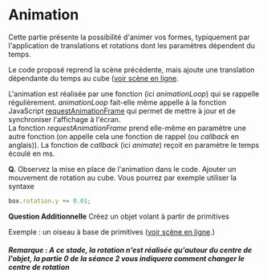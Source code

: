 # Animation

Cette partie présente la possibilité d'animer vos formes, typiquement par l'application de translations et rotations dont les paramètres dépendent du temps.

Le code proposé reprend la scène précédente, mais ajoute une translation dépendante du temps au cube ([voir scène en ligne](https://htmlpreview.github.io/?https://github.com/pauline0livier/INF472F/blob/master/seance_01/partie_04_scene_animee/src/index.html).

L'animation est réalisée par une fonction (ici _animationLoop_) qui se rappelle régulièrement. _animationLoop_ fait-elle même appelle à la fonction JavaScript [requestAnimationFrame](https://developer.mozilla.org/en-US/docs/Web/API/window/requestAnimationFrame) qui permet de mettre à jour et de synchroniser l'affichage à l'écran. <br>
La fonction _requestAnimationFrame_ prend elle-même en paramètre une autre fonction (on appelle cela une fonction de rappel (ou _callback_ en anglais)).
La fonction de _callback_ (ici _animate_) reçoit en paramètre le temps écoulé en ms.

__Q.__ Observez la mise en place de l'animation dans le code. Ajouter un mouvement de rotation au cube. Vous pourrez par exemple utiliser la syntaxe
```javascript
box.rotation.y += 0.01;
```
__Question Additionnelle__ Créez un objet volant à partir de primitives 

Exemple : un oiseau à base de primitives ([voir scène en ligne](https://htmlpreview.github.io/?https://github.com/pauline0livier/INF472F/blob/master/seance_01/partie_04_scene_animee/exempleAdditionnel/src/index.html).)

##### Remarque : A ce stade, la rotation n'est réalisée qu'autour du centre de l'objet, la partie 0 de la séance 2 vous indiquera comment changer le centre de rotation
